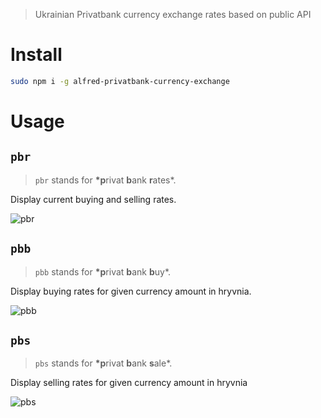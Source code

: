 > Ukrainian Privatbank currency exchange rates based on public API

# Install

```bash
sudo npm i -g alfred-privatbank-currency-exchange
```

# Usage

## `pbr`

> `pbr` stands for **\*p**rivat **b**ank **r**ates\*.

Display current buying and selling rates.

![pbr](pbr.gif "pbr")

## `pbb`

> `pbb` stands for **\*p**rivat **b**ank **b**uy\*.

Display buying rates for given currency amount in hryvnia.

![pbb](pbb.gif "pbb")

## `pbs`

> `pbs` stands for **\*p**rivat **b**ank **s**ale\*.

Display selling rates for given currency amount in hryvnia

![pbs](pbs.gif "pbs")
